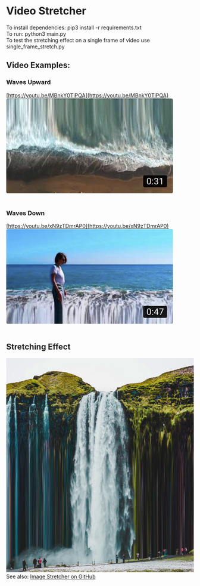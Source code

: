 # Video Stretcher
To install dependencies: pip3 install -r requirements.txt
<br/>
To run: python3 main.py<br/>
To test the stretching effect on a single frame of video use single_frame_stretch.py

## Video Examples:
### Waves Upward
[https://youtu.be/MBnkY0TiPQA](https://youtu.be/MBnkY0TiPQA)
<br/>
[![](/Assets/WavesUp_Thumbnail.png)](https://youtu.be/MBnkY0TiPQA)
<br/>
<br/>
### Waves Down
[https://youtu.be/xN9zTDmrAP0](https://youtu.be/xN9zTDmrAP0)
<br/>
[![](/Assets/WavesDown_Thumbnail.png)](https://youtu.be/xN9zTDmrAP0)
<br/>
<br/>

## Stretching Effect
![](/Assets/Waterfall_Stretch.jpg)<br/>
See also: [Image Stretcher on GitHub](https://github.com/ganttArt/image_stretcher)
